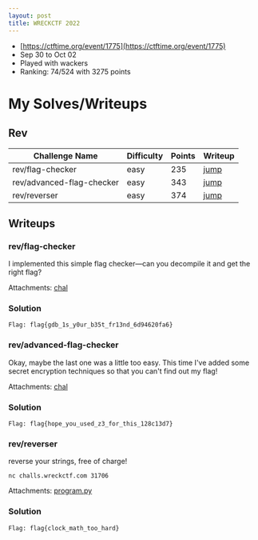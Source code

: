 ```yaml
---
layout: post
title: WRECKCTF 2022
---
```


- [https://ctftime.org/event/1775](https://ctftime.org/event/1775)
- Sep 30 to Oct 02
- Played with wackers
- Ranking: 74/524 with 3275 points

# My Solves/Writeups

## Rev

| Challenge Name | Difficulty | Points | Writeup |
|---|---|---|---|
| rev/flag-checker | easy | 235 | [jump](#revflag-checker) |
| rev/advanced-flag-checker | easy | 343 | [jump](#revadvanced-flag-checker) |
| rev/reverser | easy | 374 | [jump](#revreverser) |

## Writeups

### rev/flag-checker

I implemented this simple flag checker—can you decompile it and get the right flag?

Attachments: [chal](https://wreckctf.com/uploads/306b6533129a06b81530c043da7bea6125979565776123cf7dcecb31afad1a0f/chal)

### Solution

```Flag: flag{gdb_1s_y0ur_b35t_fr13nd_6d94620fa6}```

### rev/advanced-flag-checker

Okay, maybe the last one was a little too easy. This time I've added some secret encryption techniques so that you can't find out my flag!

Attachments: [chal](https://wreckctf.com/uploads/306b6533129a06b81530c043da7bea6125979565776123cf7dcecb31afad1a0f/chal)

### Solution

```Flag: flag{hope_you_used_z3_for_this_128c13d7}```

### rev/reverser

reverse your strings, free of charge!

```
nc challs.wreckctf.com 31706
```

Attachments: [program.py](https://wreckctf.com/uploads/cae6302ebfb0c136da02abd232f1b08f0556fbb2344f72eee1963269dbfe3a51/program.py)

### Solution

```Flag: flag{clock_math_too_hard}```
